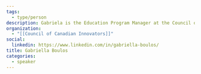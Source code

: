 ```yaml
---
tags:
  - type/person
description: Gabriela is the Education Program Manager at the Council of Canadian Innovators, connecting and training current and future board members across Canada.
organization:
  - "[[Council of Canadian Innovators]]"
social:
  linkedin: https://www.linkedin.com/in/gabriella-boulos/
title: Gabriella Boulos
categories:
  - speaker
---
```

